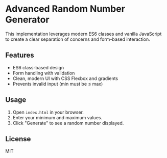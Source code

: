 # Advanced Random Number Generator

This implementation leverages modern ES6 classes and vanilla JavaScript to create a clear separation of concerns and form-based interaction.

## Features

- ES6 class-based design
- Form handling with validation
- Clean, modern UI with CSS Flexbox and gradients
- Prevents invalid input (min must be ≤ max)

## Usage

1. Open `index.html` in your browser.
2. Enter your minimum and maximum values.
3. Click "Generate" to see a random number displayed.

## License

MIT
